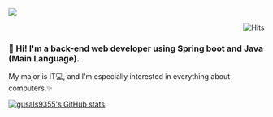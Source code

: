 <a href="mailto:gusals9355@naver.com" target="_black"><img src="https://img.shields.io/badge/gusals9355@naver.com-62B47A?style=flat-square&logo=Naver&logoColor=white"/></a>
<div align=right>
	
  [![Hits](https://hits.seeyoufarm.com/api/count/incr/badge.svg?url=https%3A%2F%2Fgithub.com%2Fgusals9355)](https://hits.seeyoufarm.com) 

</div>

### 👋 Hi! I'm a <b>back-end web developer</b> using Spring boot and Java (Main Language).

My major is IT💻, and I'm especially interested in everything about computers.✨

  
[![gusals9355's GitHub stats](https://github-readme-stats.vercel.app/api?username=gusals9355&theme=tokyonight&show_icons=true)](https://github.com/anuraghazra/github-readme-stats)
<!--
**gusals9355/gusals9355** is a ✨ _special_ ✨ repository because its `README.md` (this file) appears on your GitHub profile.

Here are some ideas to get you started:

- 🔭 I’m currently working on ...
- 🌱 I’m currently learning ...
- 👯 I’m looking to collaborate on ...
- 🤔 I’m looking for help with ...
- 💬 Ask me about ...
- 📫 How to reach me: ...
- 😄 Pronouns: ...
- ⚡ Fun fact: ...
-->
